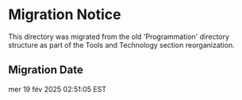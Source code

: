 # Migration Notice

This directory was migrated from the old 'Programmation' directory structure as part of the Tools and Technology section reorganization.

## Migration Date
mer 19 fév 2025 02:51:05 EST

